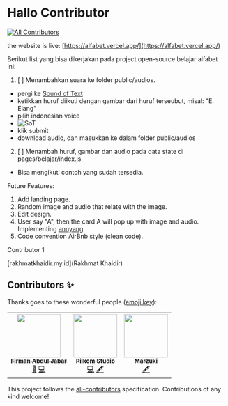 # Hallo Contributor
<!-- ALL-CONTRIBUTORS-BADGE:START - Do not remove or modify this section -->
[![All Contributors](https://img.shields.io/badge/all_contributors-3-orange.svg?style=flat-square)](#contributors-)
<!-- ALL-CONTRIBUTORS-BADGE:END -->

the website is live: [https://alfabet.vercel.app/](https://alfabet.vercel.app/)

Berikut list yang bisa dikerjakan pada project open-source belajar alfabet ini:

1. [ ] Menambahkan suara ke folder public/audios.
  - pergi ke [Sound of Text](https://soundoftext.com/)
  - ketikkan huruf diikuti dengan gambar dari huruf terseubut, misal: "E. Elang"
  - pilih indonesian voice
  - ![SoT](https://i.ibb.co/MBMG2Xc/image.png)
  - klik submit
  - download audio, dan masukkan ke dalam folder public/audios
2. [ ] Menambah huruf, gambar dan audio pada data state di pages/belajar/index.js
  - Bisa mengikuti contoh yang sudah tersedia.

Future Features:
1. Add landing page.
2. Random image and audio that relate with the image.
3. Edit design.
4. User say "A", then the card A will pop up with image and audio. Implementing [annyang](https://github.com/TalAter/annyang).
5. Code convention AirBnb style (clean code).

Contributor 1

[rakhmatkhaidir.my.id](Rakhmat Khaidir)

## Contributors ✨

Thanks goes to these wonderful people ([emoji key](https://allcontributors.org/docs/en/emoji-key)):

<!-- ALL-CONTRIBUTORS-LIST:START - Do not remove or modify this section -->
<!-- prettier-ignore-start -->
<!-- markdownlint-disable -->
<table>
  <tr>
    <td align="center"><a href="http://firmanjabar.my.id"><img src="https://avatars1.githubusercontent.com/u/45032367?v=4" width="100px;" alt=""/><br /><sub><b>Firman Abdul Jabar</b></sub></a><br /><a href="#projectManagement-firmanjabar" title="Project Management">📆</a> <a href="https://github.com/firmanjabar/alfabet/commits?author=firmanjabar" title="Code">💻</a></td>
    <td align="center"><a href="https://github.com/rkhaidir"><img src="https://avatars0.githubusercontent.com/u/26153479?v=4" width="100px;" alt=""/><br /><sub><b>Pilkom Studio</b></sub></a><br /><a href="https://github.com/firmanjabar/alfabet/commits?author=rkhaidir" title="Code">💻</a> <a href="#content-rkhaidir" title="Content">🖋</a></td>
    <td align="center"><a href="https://marzukiberg.now.sh"><img src="https://avatars1.githubusercontent.com/u/44794118?v=4" width="100px;" alt=""/><br /><sub><b>Marzuki</b></sub></a><br /><a href="#content-marzukiberg" title="Content">🖋</a></td>
  </tr>
</table>

<!-- markdownlint-enable -->
<!-- prettier-ignore-end -->
<!-- ALL-CONTRIBUTORS-LIST:END -->

This project follows the [all-contributors](https://github.com/all-contributors/all-contributors) specification. Contributions of any kind welcome!
